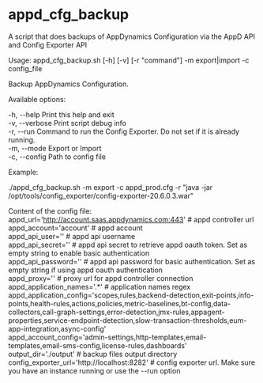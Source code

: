 # appd_cfg_backup
A script that does backups of AppDynamics Configuration via the AppD API and Config Exporter API

Usage: appd_cfg_backup.sh [-h] [-v] [-r "command"] -m export|import -c config_file

Backup AppDynamics Configuration.

Available options:

-h, --help        Print this help and exit<br>
-v, --verbose     Print script debug info<br>
-r, --run         Command to run the Config Exporter. Do not set if it is already running.<br>
-m, --mode        Export or Import<br>
-c, --config      Path to config file<br>

Example:

./appd_cfg_backup.sh -m export -c appd_prod.cfg -r "java -jar /opt/tools/config_exporter/config-exporter-20.6.0.3.war"<br>

Content of the config file:<br>
appd_url='http://account.saas.appdynamics.com:443' # appd controller url<br>
appd_account='account' # appd account<br>
appd_api_user='' # appd api username<br>
appd_api_secret='' # appd api secret to retrieve appd oauth token. Set as empty string to enable basic authentication<br>
appd_api_password='' # appd api password for basic authentication. Set as empty string if using appd oauth authentication<br>
appd_proxy='' # proxy url for appd controller connection<br>
appd_application_names='.*' # application names regex<br>
appd_application_config='scopes,rules,backend-detection,exit-points,info-points,health-rules,actions,policies,metric-baselines,bt-config,data-collectors,call-graph-settings,error-detection,jmx-rules,appagent-properties,service-endpoint-detection,slow-transaction-thresholds,eum-app-integration,async-config'<br>
appd_account_config='admin-settings,http-templates,email-templates,email-sms-config,license-rules,dashboards'<br>
output_dir='./output' # backup files output directory<br>
config_exporter_url='http://localhost:8282' # config exporter url. Make sure you have an instance running or use the --run option<br>
